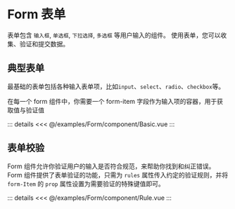 <script setup>
import Basic from './component/Basic.vue'
import Rule from './component/Rule.vue'
</script>

# Form 表单

表单包含 `输入框`, `单选框`, `下拉选择`, `多选框` 等用户输入的组件。 使用表单，您可以收集、验证和提交数据。

## 典型表单

最基础的表单包括各种输入表单项，比如`input`、`select`、`radio`、`checkbox`等。

在每一个 form 组件中，你需要一个 form-item 字段作为输入项的容器，用于获取值与验证值
<Demo>
<Basic/>

::: details
<<< @/examples/Form/component/Basic.vue
:::
</Demo>

## 表单校验
Form 组件允许你验证用户的输入是否符合规范，来帮助你找到和纠正错误。
Form 组件提供了表单验证的功能，只需为 `rules` 属性传入约定的验证规则，并将 `form-Item` 的 `prop` 属性设置为需要验证的特殊键值即可。
<Demo>
<Rule/>

::: details
<<< @/examples/Form/component/Rule.vue
:::
</Demo>

